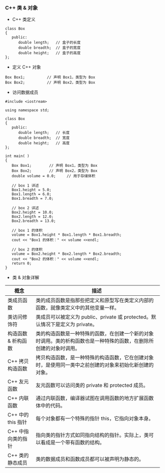### C++ 类 & 对象

- C++ 类定义

```
class Box
{
   public:
      double length;   // 盒子的长度
      double breadth;  // 盒子的宽度
      double height;   // 盒子的高度
};
```

- 定义 C++ 对象

```
Box Box1;          // 声明 Box1，类型为 Box
Box Box2;          // 声明 Box2，类型为 Box
```

- 访问数据成员

```
#include <iostream>
 
using namespace std;
 
class Box
{
   public:
      double length;   // 长度
      double breadth;  // 宽度
      double height;   // 高度
};
 
int main( )
{
   Box Box1;        // 声明 Box1，类型为 Box
   Box Box2;        // 声明 Box2，类型为 Box
   double volume = 0.0;     // 用于存储体积
 
   // box 1 详述
   Box1.height = 5.0; 
   Box1.length = 6.0; 
   Box1.breadth = 7.0;
 
   // box 2 详述
   Box2.height = 10.0;
   Box2.length = 12.0;
   Box2.breadth = 13.0;
 
   // box 1 的体积
   volume = Box1.height * Box1.length * Box1.breadth;
   cout << "Box1 的体积：" << volume <<endl;
 
   // box 2 的体积
   volume = Box2.height * Box2.length * Box2.breadth;
   cout << "Box2 的体积：" << volume <<endl;
   return 0;
}
```

- 类 & 对象详解

概念 | 描述
---- | ----
类成员函数 | 类的成员函数是指那些把定义和原型写在类定义内部的函数，就像类定义中的其他变量一样。
类访问修饰符 | 类成员可以被定义为 public、private 或 protected。默认情况下是定义为 private。
构造函数 & 析构函数 | 类的构造函数是一种特殊的函数，在创建一个新的对象时调用。类的析构函数也是一种特殊的函数，在删除所创建的对象时调用。
C++ 拷贝构造函数 | 拷贝构造函数，是一种特殊的构造函数，它在创建对象时，是使用同一类中之前创建的对象来初始化新创建的对象。
C++ 友元函数 | 友元函数可以访问类的 private 和 protected 成员。
C++ 内联函数 | 通过内联函数，编译器试图在调用函数的地方扩展函数体中的代码。
C++ 中的 this 指针 | 每个对象都有一个特殊的指针 this，它指向对象本身。
C++ 中指向类的指针 | 指向类的指针方式如同指向结构的指针。实际上，类可以看成是一个带有函数的结构。
C++ 类的静态成员 | 类的数据成员和函数成员都可以被声明为静态的。

